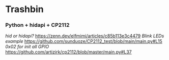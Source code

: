 
# Trashbin

### Python + hidapi + CP2112

 *hid or hidapi?* https://zenn.dev/elfmimi/articles/c85b113e3c4479
 *Blink LEDs example* https://github.com/sunduoze/CP2112_test/blob/main/main.py#L15
 *0x02 for init all GPIO* https://github.com/artizirk/cp2112/blob/master/main.py#L37
